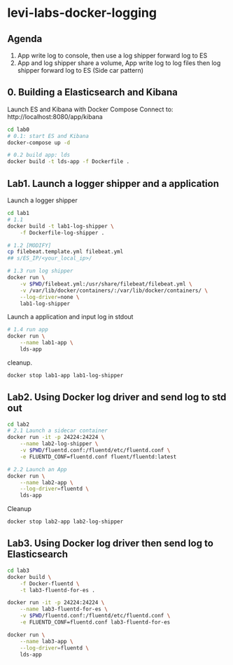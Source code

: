 # levi-labs-docker-logging

## Agenda

1. App write log to console, then use a log shipper forward log to ES
2. App and log shipper share a volume, App write log to log files then log shipper forward log to ES (Side car pattern)

## 0. Building a Elasticsearch and Kibana

Launch ES and Kibana with Docker Compose
Connect to: http://localhost:8080/app/kibana

~~~bash
cd lab0
# 0.1: start ES and Kibana
docker-compose up -d

# 0.2 build app: lds
docker build -t lds-app -f Dockerfile .
~~~

## Lab1. Launch a logger shipper and a application

Launch a logger shipper

~~~bash
cd lab1
# 1.1
docker build -t lab1-log-shipper \
    -f Dockerfile-log-shipper .

# 1.2 [MODIFY]
cp filebeat.template.yml filebeat.yml
## s/ES_IP/<your_local_ip>/

# 1.3 run log shipper
docker run \
    -v $PWD/filebeat.yml:/usr/share/filebeat/filebeat.yml \
    -v /var/lib/docker/containers/:/var/lib/docker/containers/ \
    --log-driver=none \
    lab1-log-shipper

~~~

Launch a application and input log in stdout

~~~bash
# 1.4 run app
docker run \
    --name lab1-app \
    lds-app
~~~

cleanup.

~~~bash
docker stop lab1-app lab1-log-shipper
~~~


## Lab2. Using Docker log driver and send log to std out

~~~bash
cd lab2
# 2.1 Launch a sidecar container
docker run -it -p 24224:24224 \
    --name lab2-log-shipper \
    -v $PWD/fluentd.conf:/fluentd/etc/fluentd.conf \
    -e FLUENTD_CONF=fluentd.conf fluent/fluentd:latest

# 2.2 Launch an App
docker run \
    --name lab2-app \
    --log-driver=fluentd \
    lds-app

~~~

Cleanup
~~~bash
docker stop lab2-app lab2-log-shipper
~~~

## Lab3. Using Docker log driver then send log to Elasticsearch

~~~bash
cd lab3
docker build \
    -f Docker-fluentd \
    -t lab3-fluentd-for-es .

docker run -it -p 24224:24224 \
    --name lab3-fluentd-for-es \
    -v $PWD/fluentd.conf:/fluentd/etc/fluentd.conf \
    -e FLUENTD_CONF=fluentd.conf lab3-fluentd-for-es

docker run \
    --name lab3-app \
    --log-driver=fluentd \
    lds-app
~~~